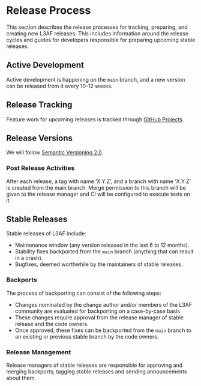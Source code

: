 # Release Process

This section describes the release processes for tracking, preparing, and creating new L3AF releases. This includes information around the release cycles and guides for developers responsible for preparing upcoming stable releases.

## Active Development

Active development is happening on the `main` branch, and a new version can be released from it every 10-12 weeks.

## Release Tracking

Feature work for upcoming releases is tracked through [GitHub Projects](https://github.com/l3af-project/l3af-arch/projects?type=beta).

## Release Versions

We will follow [Semantic Versioning 2.0](https://semver.org/).

### Post Release Activities

After each release, a tag with name ‘X.Y.Z’, and a branch with name ‘X.Y.Z’ is created from the main branch.
Merge permission to this branch will be given to the release manager and CI will be configured to execute tests on it.

## Stable Releases

Stable releases of L3AF include:

* Maintenance window (any version released in the last 6 to 12 months).
* Stability fixes backported from the `main` branch (anything that can result in a crash).
* Bugfixes, deemed worthwhile by the maintainers of stable releases.

### Backports

The process of backporting can consist of the following steps:

- Changes nominated by the change author and/or members of the L3AF community are evaluated for backporting on a case-by-case basis
- These changes require approval from the release manager of stable release and the code owners.
- Once approved, these fixes can be backported from the `main` branch to an existing or previous stable branch by the code owners.

### Release Management

Release managers of stable releases are responsible for approving and merging backports, tagging stable releases 
and sending announcements about them.
